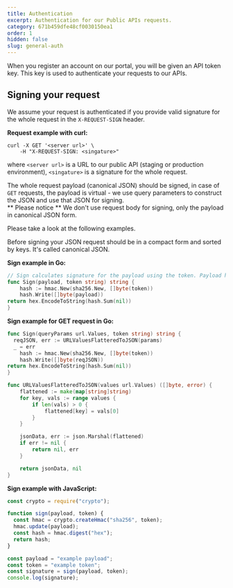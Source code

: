 ```yaml
---
title: Authentication
excerpt: Authentication for our Public APIs requests.
category: 671b459dfe48cf0030150ea1
order: 1
hidden: false
slug: general-auth
---
```


When you register an account on our portal, you will be given an API token key.
This key is used to authenticate your requests to our APIs.

## Signing your request

We assume your request is authenticated if you provide valid signature for the whole request in the `X-REQUEST-SIGN` header.

**Request example with curl:**

```curl
curl -X GET '<server url>' \
    -H "X-REQUEST-SIGN: <singature>"
```

where `<server url>` is a URL to our public API (staging or production environment), `<singature>` is a signature for the whole request.

The whole request payload (canonical JSON) should be signed, in case of `GET` requests, the payload is virtual - we use query parameters to construct the JSON and use that JSON for signing.  
** Please notice ** We don't use request body for signing, only the payload in canonical JSON form.

Please take a look at the following examples.

Before signing your JSON request should be in a compact form and sorted by keys. It's called canonical JSON.

**Sign example in Go:**

```go
// Sign calculates signature for the payload using the token. Payload here is your stringified canonical JSON.
func Sign(payload, token string) string {
	hash := hmac.New(sha256.New, []byte(token))
	hash.Write([]byte(payload))
return hex.EncodeToString(hash.Sum(nil))
}
```

**Sign example for GET request in Go:**

```go
func Sign(queryParams url.Values, token string) string {
  reqJSON, err := URLValuesFlatteredToJSON(params)
  _ = err
	hash := hmac.New(sha256.New, []byte(token))
	hash.Write([]byte(reqJSON))
return hex.EncodeToString(hash.Sum(nil))
}

func URLValuesFlatteredToJSON(values url.Values) ([]byte, error) {
	flattened := make(map[string]string)
	for key, vals := range values {
		if len(vals) > 0 {
			flattened[key] = vals[0]
		}
	}

	jsonData, err := json.Marshal(flattened)
	if err != nil {
		return nil, err
	}

	return jsonData, nil
}
```

**Sign example with JavaScript:**

```js
const crypto = require("crypto");

function sign(payload, token) {
  const hmac = crypto.createHmac("sha256", token);
  hmac.update(payload);
  const hash = hmac.digest("hex");
  return hash;
}

const payload = "example payload";
const token = "example token";
const signature = sign(payload, token);
console.log(signature);
```
